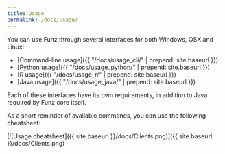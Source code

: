 ```yaml
---
title: Usage
permalink: /docs/usage/
---
```


You can use Funz through several interfaces for both Windows, OSX and Linux:

  * [Command-line usage]({{ "/docs/usage_cli/" | prepend: site.baseurl }}) 
  * [Python usage]({{ "/docs/usage_python/" | prepend: site.baseurl }}) 
  * [R usage]({{ "/docs/usage_r/" | prepend: site.baseurl }}) 
  * [Java usage]({{ "/docs/usage_java/" | prepend: site.baseurl }})

Each of these interfaces have its own requirements, in addition to Java required by Funz core itself.

As a short reminder of available commands, you can use the following cheatsheet:

[![Usage cheatsheet]({{ site.baseurl }}/docs/Clients.png)]({{ site.baseurl }}/docs/Clients.png)
